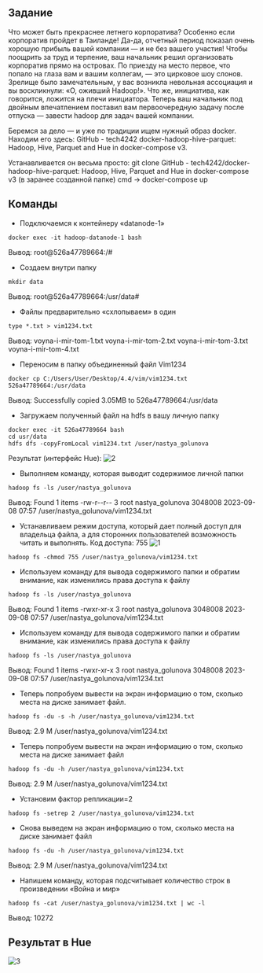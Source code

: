 ## Задание

Что может быть прекраснее летнего корпоратива? Особенно если корпоратив пройдет в Таиланде! Да-да, отчетный период показал очень хорошую прибыль вашей компании — и не без вашего участия! Чтобы поощрить за труд и терпение, ваш начальник решил организовать корпоратив прямо на островах. По приезду на место первое, что попало на глаза вам и вашим коллегам, — это цирковое шоу слонов. Зрелище было замечательным, у вас возникла невольная ассоциация и вы воскликнули: «О, оживший Hadoop!». Что же, инициатива, как говорится, ложится на плечи инициатора. Теперь ваш начальник под двойным впечатлением поставил вам первоочередную задачу после отпуска — завести hadoop для задач вашей компании. 

Беремся за дело — и уже по традиции ищем нужный образ docker. Находим его здесь: GitHub - tech4242 docker-hadoop-hive-parquet: Hadoop, Hive, Parquet and Hue in docker-compose v3.

Устанавливается он весьма просто:
git clone GitHub - tech4242/docker-hadoop-hive-parquet: Hadoop, Hive, Parquet and Hue in docker-compose v3 (в заранее созданной папке)
cmd → docker-compose up

## Команды

* Подключаемся к контейнеру «datanode-1»
```
docker exec -it hadoop-datanode-1 bash
```
Вывод: root@526a47789664:/#


* Cоздаем внутри папку
```
mkdir data
```
Вывод: root@526a47789664:/usr/data#

* Файлы предварительно «схлопываем» в один
```
type *.txt > vim1234.txt
```
Вывод:
voyna-i-mir-tom-1.txt
voyna-i-mir-tom-2.txt
voyna-i-mir-tom-3.txt
voyna-i-mir-tom-4.txt

* Переносим в папку объединенный файл Vim1234
```
docker cp C:/Users/User/Desktop/4.4/vim/vim1234.txt 526a47789664:/usr/data
```
Вывод: Successfully copied 3.05MB to 526a47789664:/usr/data

* Загружаем полученный файл на hdfs в вашу личную папку
```
docker exec -it 526a47789664 bash
cd usr/data
hdfs dfs -copyFromLocal vim1234.txt /user/nastya_golunova
```
Результат (интерфейс Hue):
![2](https://github.com/Nastya224/4.4/assets/94219446/eab04d82-27b5-4e9c-a809-0ab397c8d9e1)

* Выполняем команду, которая
выводит содержимое  личной папки
```
hadoop fs -ls /user/nastya_golunova
```
Вывод: 
Found 1 items
-rw-r--r--   3 root nastya_golunova    3048008 2023-09-08 07:57 /user/nastya_golunova/vim1234.txt

* Устанавливаем режим доступа, который дает полный доступ для владельца файла, а для сторонних пользователей возможность читать и выполнять.
Код доступа: 755
![1](https://github.com/Nastya224/4.4/assets/94219446/3e10a9d2-efb3-4dbb-96f8-93495563ce32)

```
hadoop fs -chmod 755 /user/nastya_golunova/vim1234.txt
```
* Используем команду для вывода содержимого папки и обратим
внимание, как изменились права доступа к файлу
```
hadoop fs -ls /user/nastya_golunova
```
Вывод: Found 1 items
-rwxr-xr-x   3 root nastya_golunova    3048008 2023-09-08 07:57 /user/nastya_golunova/vim1234.txt

* Используем команду для вывода содержимого папки и обратим
внимание, как изменились права доступа к файлу
```
hadoop fs -ls /user/nastya_golunova
```
Вывод: Found 1 items
-rwxr-xr-x   3 root nastya_golunova    3048008 2023-09-08 07:57 /user/nastya_golunova/vim1234.txt

* Теперь попробуем вывести на экран информацию о том, сколько места на диске занимает файл. 
```
hadoop fs -du -s -h /user/nastya_golunova/vim1234.txt
```
Вывод: 2.9 M  /user/nastya_golunova/vim1234.txt

* Теперь попробуем вывести на экран информацию о том, сколько места на диске занимает файл
```
hadoop fs -du -h /user/nastya_golunova/vim1234.txt
```
Вывод: 2.9 M  /user/nastya_golunova/vim1234.txt

* Установим фактор репликации=2
```
hadoop fs -setrep 2 /user/nastya_golunova/vim1234.txt
```

* Снова выведем на экран информацию о том, сколько места на диске занимает файл
```
hadoop fs -du -h /user/nastya_golunova/vim1234.txt
```
Вывод: 2.9 M  /user/nastya_golunova/vim1234.txt


* Напишем команду, которая подсчитывает количество строк в произведении «Война и мир» 
```
hadoop fs -cat /user/nastya_golunova/vim1234.txt | wc -l
```
Вывод: 10272

## Результат в Hue

![3](https://github.com/Nastya224/4.4/assets/94219446/8e461039-f0c2-4e9e-a974-292ba4a0107b)

